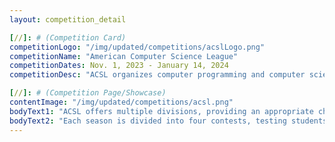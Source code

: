 ```yaml
---
layout: competition_detail

[//]: # (Competition Card)
competitionLogo: "/img/updated/competitions/acslLogo.png"
competitionName: "American Computer Science League"
competitionDates: Nov. 1, 2023 - January 14, 2024 
competitionDesc: "ACSL organizes computer programming and computer science contests for K-12 schools, organizations and local groups."

[//]: # (Competition Page/Showcase)
contentImage: "/img/updated/competitions/acsl.png"
bodyText1: "ACSL offers multiple divisions, providing an appropriate challenge for students of varying ages and abilities. An unlimited number of students may compete in each contest."
bodyText2: "Each season is divided into four contests, testing students on fundamental concepts in computer science, ranging from Number Systems to Boolean Algebra to Digital Electronics. In the upper divisions, each contest also includes a problem to solve by programming using Python, C++ or Java."
---
```

